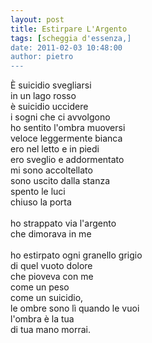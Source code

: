 ```yaml
---
layout: post
title: Estirpare L'Argento
tags: [scheggia d'essenza,]
date: 2011-02-03 10:48:00
author: pietro
---
```

È suicidio svegliarsi<br/>in un lago rosso<br/>è suicidio uccidere<br/>i sogni che ci avvolgono<br/>ho sentito l'ombra muoversi<br/>veloce leggermente bianca<br/>ero nel letto e in piedi<br/>ero sveglio e addormentato<br/>mi sono accoltellato<br/>sono uscito dalla stanza<br/>spento le luci<br/>chiuso la porta<br/><br/>ho strappato via l'argento<br/>che dimorava in me<br/><br/>ho estirpato ogni granello grigio<br/>di quel vuoto dolore<br/>che pioveva con me<br/>come un peso<br/>come un suicidio,<br/>le ombre sono lì quando le vuoi<br/>l'ombra è la tua<br/>di tua mano morrai.
